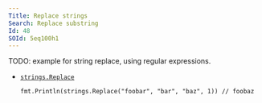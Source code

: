 ```yaml
---
Title: Replace strings
Search: Replace substring
Id: 48
SOId: 5eq100h1
---
```


TODO: example for string replace, using regular expressions.

* [`strings.Replace`](https://golang.org/pkg/strings/#Replace)

      fmt.Println(strings.Replace("foobar", "bar", "baz", 1)) // foobaz
